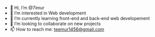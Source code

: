 - 👋 Hi, I’m @7imur
- 👀 I’m interested in Web development
- 🌱 I’m currently learning front-end and back-end web developement
- 💞️ I’m looking to collaborate on new projects
- 📫 How to reach me: teemur1456@gmail.com

<!---
7imur/7imur is a ✨ special ✨ repository because its `README.md` (this file) appears on your GitHub profile.
You can click the Preview link to take a look at your changes.
--->
